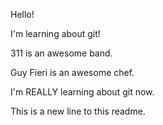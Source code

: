 Hello!

I'm learning about git!

311 is an awesome band.

Guy Fieri is an awesome chef.

I'm REALLY learning about git now.

This is a new line to this readme.